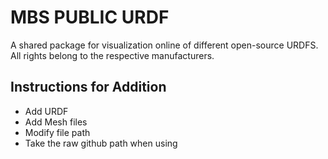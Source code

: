 # MBS PUBLIC URDF

A shared package for visualization online of different open-source URDFS. All rights belong to the respective manufacturers.


## Instructions for Addition

- Add URDF
- Add Mesh files
- Modify file path
- Take the raw github path when using